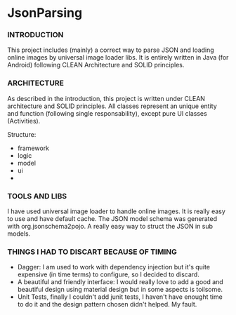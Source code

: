 # JsonParsing

### INTRODUCTION
This project includes (mainly) a correct way to parse JSON and loading online images by universal image loader libs.
It is entirely written in Java (for Android) following CLEAN Architecture and SOLID principles.  

### ARCHITECTURE
As described in the introduction, this project is written under CLEAN architecture and SOLID principles. All classes represent an unique entity and function (following single responsability), except pure UI classes (Activities). 

Structure: 

- framework
- logic
- model
- ui
- 
### TOOLS AND LIBS

I have used universal image loader to handle online images. It is really easy to use and have default cache. 
The JSON model schema was generated with org.jsonschema2pojo. A really easy way to struct the JSON in sub models.  

### THINGS I HAD TO DISCART BECAUSE OF TIMING
- Dagger: I am used to work with dependency injection but it's quite expensive (in time terms) to configure, so I decided to discard. 
- A beautiful and friendly interface: I would really love to add a good and beautiful design using material design but in some aspects is toilsome. 
- Unit Tests, finally I couldn't add junit tests, I haven't have enought time to do it and the design pattern chosen didn't helped. My fault. 
